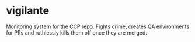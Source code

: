 # vigilante
Monitoring system for the CCP repo. Fights crime, creates QA environments for PRs and ruthlessly kills them off once they are merged.
